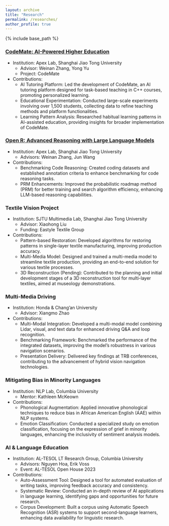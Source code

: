 ```yaml
---
layout: archive
title: "Research"
permalink: /researches/
author_profile: true
---
```


{% include base_path %}

### [CodeMate: AI-Powered Higher Education](http://apex.sjtu.edu.cn/TBTcodemate/)
- Institution: Apex Lab, Shanghai Jiao Tong University
  - Advisor: Weinan Zhang, Yong Yu
  - Project: CodeMate
- Contributions:
  - AI Tutoring Platform: Led the development of CodeMate, an AI tutoring platform designed for task-based teaching in C++ courses, promoting personalized learning.
  - Educational Experimentation: Conducted large-scale experiments involving over 1,500 students, collecting data to refine teaching methods and platform functionalities.
  - Learning Pattern Analysis: Researched habitual learning patterns in AI-assisted education, providing insights for broader implementation of CodeMate.


### [Open R: Advanced Reasoning with Large Language Models](https://github.com/openreasoner/openr)
- Institution: Apex Lab, Shanghai Jiao Tong University
  - Advisors: Weinan Zhang, Jun Wang
- Contributions:
  - Benchmarking Code Reasoning: Created coding datasets and established annotation criteria to enhance benchmarking for code reasoning tasks.
  - PRM Enhancements: Improved the probabilistic roadmap method (PRM) for better training and search algorithm efficiency, enhancing LLM-based reasoning capabilities.


### Textile Vision Project
- Institution: SJTU Multimedia Lab, Shanghai Jiao Tong University
  - Advisor: Xiaohong Liu
  - Funding: Eastyle Textile Group
- Contributions:
  - Pattern-based Restoration: Developed algorithms for restoring patterns in single-layer textile manufacturing, improving production accuracy.
  - Multi-Media Model: Designed and trained a multi-media model to streamline textile production, providing an end-to-end solution for various textile processes.
  - 3D Reconstruction (Pending): Contributed to the planning and initial development stages of a 3D reconstruction tool for multi-layer textiles, aimed at museology demonstrations.


### Multi-Media Driving
- Institution: Honda & Chang’an University
  - Advisor: Xiangmo Zhao
- Contributions:
  - Multi-Modal Integration: Developed a multi-modal model combining Lidar, visual, and text data for enhanced driving Q&A and loop recognition.
  - Benchmarking Framework: Benchmarked the performance of the integrated datasets, improving the model’s robustness in various navigation scenarios.
  - Presentation Delivery: Delivered key findings at TRB conferences, contributing to the advancement of hybrid vision navigation technologies.



### Mitigating Bias in Minority Languages
- Institution: NLP Lab, Columbia University
  - Mentor: Kathleen McKeown
- Contributions:
  - Phonological Augmentation: Applied innovative phonological techniques to reduce bias in African American English (AAE) within NLP systems.
  - Emotion Classification: Conducted a specialized study on emotion classification, focusing on the expression of grief in minority languages, enhancing the inclusivity of sentiment analysis models.



### AI & Language Education
- Institution: AL-TESOL LT Research Group, Columbia University
  - Advisors: Nguyen Hoa, Erik Voss
  - Event: AL-TESOL Open House 2023
- Contributions:
  - Auto-Assessment Tool: Designed a tool for automated evaluation of writing tasks, improving feedback accuracy and consistency.
  - Systematic Review: Conducted an in-depth review of AI applications in language learning, identifying gaps and opportunities for future research.
  - Corpus Development: Built a corpus using Automatic Speech Recognition (ASR) systems to support second-language learners, enhancing data availability for linguistic research.

